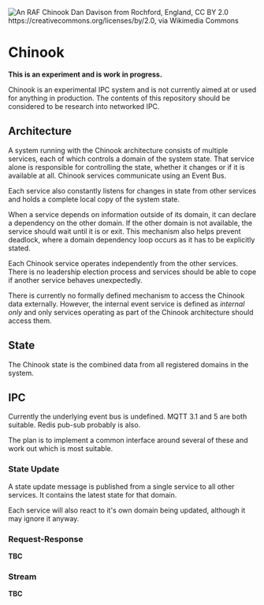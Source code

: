 ![An RAF Chinook Dan Davison from Rochford, England, CC BY 2.0 <https://creativecommons.org/licenses/by/2.0>, via Wikimedia Commons](https://upload.wikimedia.org/wikipedia/commons/3/36/RAF_Chinook.jpg)

# Chinook

**This is an experiment and is work in progress.**

Chinook is an experimental IPC system and is not currently aimed at or used for anything in production. The contents of this repository should be considered to be research into networked IPC.

## Architecture

A system running with the Chinook architecture consists of multiple services, each of which controls a domain of the system state. That service alone is responsible for controlling the state, whether it changes or if it is available at all. Chinook services communicate using an Event Bus.

Each service also constantly listens for changes in state from other services and holds a complete local copy of the system state.

When a service depends on information outside of its domain, it can declare a dependency on the other domain. If the other domain is not available, the service should wait until it is or exit. This mechanism also helps prevent deadlock, where a domain dependency loop occurs as it has to be explicitly stated.

Each Chinook service operates independently from the other services. There is no leadership election process and services should be able to cope if another service behaves unexpectedly.

There is currently no formally defined mechanism to access the Chinook data externally. However, the internal event service is defined as *internal only* and only services operating as part of the Chinook architecture should access them.

## State

The Chinook state is the combined data from all registered domains in the system.

## IPC

Currently the underlying event bus is undefined. MQTT 3.1 and 5 are both suitable. Redis pub-sub probably is also.

The plan is to implement a common interface around several of these and work out which is most suitable.

### State Update

A state update message is published from a single service to all other services. It contains the latest state for that domain.

Each service will also react to it's own domain being updated, although it may ignore it anyway.

### Request-Response

**TBC**

### Stream

**TBC**